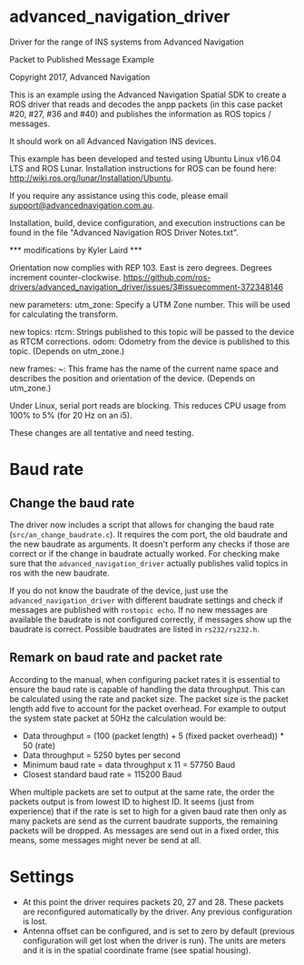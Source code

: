# advanced_navigation_driver
Driver for the range of INS systems from Advanced Navigation

Packet to Published Message Example

Copyright 2017, Advanced Navigation

This is an example using the Advanced Navigation Spatial SDK to create a ROS driver that reads and decodes the anpp packets (in this case packet #20, #27, #36 and #40) and publishes the information as ROS topics / messages.

It should work on all Advanced Navigation INS devices.

This example has been developed and tested using Ubuntu Linux v16.04 LTS and ROS Lunar. Installation instructions for ROS can be found here: http://wiki.ros.org/lunar/Installation/Ubuntu.

If you require any assistance using this code, please email support@advancednavigation.com.au.

Installation, build, device configuration, and execution instructions can be found in the file "Advanced Navigation ROS Driver Notes.txt".


*** modifications by Kyler Laird ***

Orientation now complies with REP 103.  East is zero degrees.  Degrees increment counter-clockwise.
https://github.com/ros-drivers/advanced_navigation_driver/issues/3#issuecomment-372348146

new parameters:
	utm_zone:  Specify a UTM Zone number.  This will be used for calculating the transform.

new topics:
	rtcm:  Strings published to this topic will be passed to the device as RTCM corrections.
	odom:  Odometry from the device is published to this topic.  (Depends on utm_zone.)

new frames:
	~:  This frame has the name of the current name space and describes the position and orientation of the device.  (Depends on utm_zone.)

Under Linux, serial port reads are blocking.  This reduces CPU usage from 100% to 5% (for 20 Hz on an i5).

These changes are all tentative and need testing.

# Baud rate

## Change the baud rate

The driver now includes a script that allows for changing the baud rate (`src/an_change_baudrate.c`). It requires the com port, the old baudrate and the new baudrate as arguments. It doesn't perform any checks if those are correct or if the change in baudrate actually worked. For checking make sure that the `advanced_navigation_driver` actually publishes valid topics in ros with the new baudrate.

If you do not know the baudrate of the device, just use the `advanced_navigation_driver` with different baudrate settings and check if messages are published with `rostopic echo`. If no new messages are available the baudrate is not configured correctly, if messages show up the baudrate is correct. Possible baudrates are listed in `rs232/rs232.h`.

## Remark on baud rate and packet rate

According to the manual, when configuring packet rates it is essential to ensure the baud rate is capable of handling the data throughput. This can be calculated using the rate and packet size. The packet size is the packet length add five to account for the packet overhead. For example to output the system state packet at 50Hz the calculation would be:

* Data throughput = (100 (packet length) + 5 (fixed packet overhead)) * 50 (rate)
* Data throughput = 5250 bytes per second
* Minimum baud rate = data throughput x 11 = 57750 Baud
* Closest standard baud rate = 115200 Baud

When multiple packets are set to output at the same rate, the order the packets output is from lowest ID to highest ID. It seems (just from experience) that if the rate is set to high for a given baud rate then only as many packets are send as the current baudrate supports, the remaining packets will be dropped. As messages are send out in a fixed order, this means, some messages might never be send at all.

# Settings

* At this point the driver requires packets 20, 27 and 28. These packets are reconfigured automatically by the driver. Any previous configuration is lost.
* Antenna offset can be configured, and is set to zero by default (previous configuration will get lost when the driver is run). The units are meters and it is in the spatial coordinate frame (see spatial housing).
